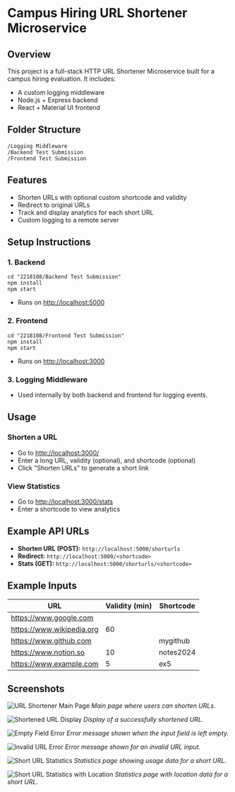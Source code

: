 # Campus Hiring URL Shortener Microservice

## Overview
This project is a full-stack HTTP URL Shortener Microservice built for a campus hiring evaluation. It includes:
- A custom logging middleware
- Node.js + Express backend
- React + Material UI frontend

## Folder Structure
```
/Logging Middleware
/Backend Test Submission
/Frontend Test Submission
```

## Features
- Shorten URLs with optional custom shortcode and validity
- Redirect to original URLs
- Track and display analytics for each short URL
- Custom logging to a remote server

## Setup Instructions

### 1. Backend
```
cd "2218108/Backend Test Submission"
npm install
npm start
```
- Runs on [http://localhost:5000](http://localhost:5000)

### 2. Frontend
```
cd "2218108/Frontend Test Submission"
npm install
npm start
```
- Runs on [http://localhost:3000](http://localhost:3000)

### 3. Logging Middleware
- Used internally by both backend and frontend for logging events.

## Usage

### Shorten a URL
- Go to [http://localhost:3000/](http://localhost:3000/)
- Enter a long URL, validity (optional), and shortcode (optional)
- Click "Shorten URLs" to generate a short link

### View Statistics
- Go to [http://localhost:3000/stats](http://localhost:3000/stats)
- Enter a shortcode to view analytics

## Example API URLs
- **Shorten URL (POST):** `http://localhost:5000/shorturls`
- **Redirect:** `http://localhost:5000/<shortcode>`
- **Stats (GET):** `http://localhost:5000/shorturls/<shortcode>`

## Example Inputs
| URL                        | Validity (min) | Shortcode   |
|----------------------------|----------------|-------------|
| https://www.google.com     |                |             |
| https://www.wikipedia.org  | 60             |             |
| https://www.github.com     |                | mygithub    |
| https://www.notion.so      | 10             | notes2024   |
| https://www.example.com    | 5              | ex5         |

## Screenshots

![URL Shortener Main Page](screenshots/1_url_shortener.png)
*Main page where users can shorten URLs.*

![Shortened URL Display](screenshots/5_url_shortener.png)
*Display of a successfully shortened URL.*

![Empty Field Error](screenshots/empty_field.png)
*Error message shown when the input field is left empty.*

![Invalid URL Error](screenshots/invalid_url.png)
*Error message shown for an invalid URL input.*

![Short URL Statistics](screenshots/short_url_statistics_1.png)
*Statistics page showing usage data for a short URL.*

![Short URL Statistics with Location](screenshots/short_url_statistics_with_location.png)
*Statistics page with location data for a short URL.*
